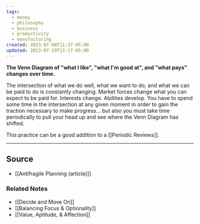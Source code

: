 ```yaml
---
tags:
  - money
  - philosophy
  - business
  - productivity
  - manufacturing
created: 2023-07-08T11:37-05:00
updated: 2023-07-19T13:17-05:00
---
```

**The Venn Diagram of "what I like", "what I'm good at", and "what pays" changes over time.**

The intersection of what we do well, what we want to do, and what we can be paid to do is constantly changing. Market forces change what you can expect to be paid for. Interests change. Abilities develop. You have to spend some time in the intersection at any given moment in order to gain the traction necessary to make progress... but also you must take time periodically to pull your head up and see where the Venn Diagram has shifted.

This practice can be a good addition to a [[Periodic Reviews]]. 

---

## Source
- [[Antifragile Planning (article)]]

### Related Notes
- [[Decide and Move On]] 
- [[Balancing Focus & Optionality]] 
- [[Value, Aptitude, & Affection]]